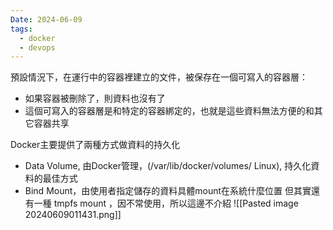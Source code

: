 ```yaml
---
Date: 2024-06-09
tags:
  - docker
  - devops
---
```

預設情況下，在運行中的容器裡建立的文件，被保存在一個可寫入的容器層：
- 如果容器被刪除了，則資料也沒有了
- 這個可寫入的容器層是和特定的容器綁定的，也就是這些資料無法方便的和其它容器共享
    
Docker主要提供了兩種方式做資料的持久化
- Data Volume, 由Docker管理，(/var/lib/docker/volumes/ Linux), 持久化資料的最佳方式
- Bind Mount，由使用者指定儲存的資料具體mount在系統什麼位置
但其實還有一種 tmpfs mount ，因不常使用，所以這邊不介紹
![[Pasted image 20240609011431.png]]


